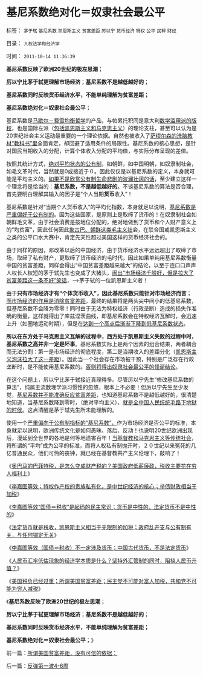 # 基尼系数绝对化＝奴隶社会最公平

标签： `茅于轼` `基尼系数` `凯恩斯主义` `贫富差距` `厉以宁` `货币经济` `特权` `公平` `民粹` `财经` 

目录： `人权法学和经济学`

时间： `2011-10-14 11:36:39`

**基尼系数反映了欧洲20世纪的极左思潮**；

**厉以宁比茅于轼更理解市场经济**；**基尼系数不是越低越好的**；

**基尼系数同时反映货币经济水平，不能单纯理解为贫富差距；**

**基尼系数绝对化＝奴隶社会最公平**；

基尼系数是[马歇尔－费雪均衡哲学](../../../2011/2/9/瓦尔拉斯没有发现边际效用，A.马歇尔没有理解“边际”.md)的产品，与帕累托积同是意大利[数学滥用派的版权](../../../2010/6/19/数学滥用令社会科盲化.md)，也是国际左派（[包括凯恩斯主义和马克思主义](../../../2010/4/23/凯恩斯主义就是社会主义就是计划经济.md)）的理论支柱，甚至可以认为是20世纪社会主义运动最重要的一个理论依据。自然也被收入了[萨缪尔森的洗脑教材“教科书”里](../../../2011/2/20/御用定制的萨缪尔森分子.md)全面肯定，却回避了适用条件的局限性。基尼系数的核心思想，是针对国民当期收入的分配，计算个体收入分配的平均值，与实际分布呈现的差值。

按照其统计方式，[绝对平均状态的公有制](../../../2011/2/20/御用定制的萨缪尔森分子.md)，如朝鲜，如中国明朝，如奴隶制社会，如毛文革时代，当然就是0或接近于０。因此仅仅是以基尼系数的定义，本身就可能是平均主义的。[如果不是欣赏公有制生命悲剧的波澜壮阔的话](http://hi.baidu.com/darthchn/blog/item/58b04e0295a3e1e208fa93f8.html)，至少建立这样一个理念将是恰当的：**基尼系数，不是越低越好的**。不谈基尼系数的算法是否合理，首先要明白理解其输入的因子是“个人当期**货币**收入”！

基尼系数是针对“当期个人货币收入”的平均化指数，本身就足以说明，[基尼系数是严重偏好于公有制的](../../../2011/10/8/实在法是公有制的唯一合理依据.md)。因为这些国家，是原则上是取缔了货币的！在奴隶制社会如朝鲜毛文革，由于社会消费是按地位分配的，绝对地做到了货币和个人财产意义上的“均贫富”，因此任何因此[象古巴、朝鲜这类毛主义社](http://hi.baidu.com/darthchn/blog/item/8361f3917e62e784a977a4a9.html)会，在联合国或凯恩斯主义之类的公平口水大赛中，肯定先天性超过美国这样的货币经济社会的。

由于同样的原因，邓改革以后的中国经济，由于货币经济水平远远超出了取缔了市场，取缔了私有财产，更取缔了货币经济的毛时代，因此如果单纯用基尼系数衡量中国的贫富差距，同样会得出“中国贫富差距越来越大”的结论，以至于连口口声声人权长人权短的茅于轼先生也变成了大猪头，[闹出“市场经济千般好，但是拉大了贫富差距这一条不好”笑话](../../../2010/8/20/公私不分就是公有制.md)，——>茅于轼的一位凯恩斯主义者！

由于**只有市场经济才有“个体货币收入”，因此基尼系数只能针对市场经济而言**；[而市场经济的作用是消除贫富差距](../../../2010/1/15/为什么私有制社会富人有善心.md)，最终的结果将是两头尖中间小的低基尼系数，但基尼系数不会降为零零！同时由于无法为特权经济（行政垄断）造成的损失作准确的衡量，这样就得出了库兹涅茨曲线，即基尼系数会在特权经济瓦解时，会迅速上升（如圈地运动时期），但是在[达到一个高点后渐渐下降到低基尼系数状态](../../../2010/9/4/仇富造成贫富差距；中国贫富差距一直在缩小.md)。

**所以在东方处于马克思主义瓦解的过程中，西方处于凯恩斯主义失败的过程中时，基尼系数之高并非一定是坏事**。基尼系数实际上是两个因素的组合结果，两者耦合而无法分割：第一是市场经济的彻底程度，第二是当期收入的差距分化（[凯恩斯主义泡沫拉大了这一差距](../../../2011/9/1/乔布斯只是一种货币现象.md)）。因此当一个社会存在市场被干预，特别是广泛存在行政垄断时，是不能使用基尼系数的。[否则将得出奴隶社会最公平的怪诞结论](../../../2011/7/25/维系奴隶社会的方法是“等级升降”；.md)。

在这个问题上，厉以宁比茅于轼接近真理得多。尽管厉以宁先生“修改基尼系数的算法”，纯属主流数理学派习惯性的忽悠，根本上不必要！但厉以宁先生至少发觉，[基尼系数并不能准确反应贫富差距](../../../2010/3/5/我国的贫富差距是历史上最小并在继续缩小.md)，也知道基尼系数不是越低越好的，很清楚地知道，当基尼系数降到零时，（绝对平均主义），[就是全中国人民统统毛路下地狱的时侯](../../../2009/7/5/历史责任归咎于毛主席是不公正的.md)。这点清醒是茅于轼先生所未能理解的。

使用一个[严重偏向于公有制指标的“基尼系数”，](../../../2010/12/22/看见别人快乐他就很痛苦，和帕累托累进.md)作为市场经济是否公平的标准，本身就足以说明，欧洲传统文化是如何愚昧、落后、反动！也说明20世纪欧洲出现后，漫延到全世界的各地是何等地遗害百年！[当基督教和马克思主义等传统社会](../../../2011/5/30/“消除贫富差距”的福利主义制造贫困.md)，将所谓的“平均”成为公平的标准，而将人权私有制抛开时，２０世纪以来冤死的几亿普通民众，他们可怜的丧钟，就已经在基督教共产主义伦理下，敲响了！

《[奥巴马的巴菲特税，是怎么变成财产税的？美国政府低薪廉政，税收主要花在穷人福利上](../../../2011/10/11/美国政府低薪高廉，税收主要花在穷人福利上.md)》

《[李嘉图等效；特权作产权的贵族私有化，是中世纪经济的核心；举债财政相当于加税](../../../2011/10/11/诺贝尔奖的耻辱James.托宾和全球债务危机.md)》

《[李嘉图等效“国债＝税收”是起码的民主常识；货币是中性的，法定货币不是中性的](../../../2011/10/12/李嘉图等效“国债＝税收”是起码的民主常识；.md)》

《[法定货币就是税收，凯恩斯主义相当于无限制的加税；政府乱开支与公有制有关，与任何锚定无关](../../../2011/10/12/法定货币就是税收；凯恩斯主义相当于无限制加税.md)》

《[李嘉图等效（国债＝税收）不一定涉及货币；中国古代货币，不是法定货币](../../../2011/10/12/李嘉图等效（国债＝税收）的实物税，古钱，国家征用，暴力拆迁.md)》

《[人民币汇率低估现象的经济学本质是什么？坚持外汇管制的同时，阻挠人民币升值？](../../../2011/10/14/人民币低估的经济学本质，看仇美的都是什么人？.md)》

《[美国税负已经过重；所谓美国贫富差距；民主党不可能对富人加税，共和党不可能为穷人减税](../../../2011/10/14/所谓美国贫富差距，没有可信的依据；.md)》

《**基尼系数反映了欧洲20世纪的极左思潮**；

**厉以宁比茅于轼更理解市场经济**；**基尼系数不是越低越好的**；

**基尼系数同时反映货币经济水平，不能单纯理解为贫富差距；**

**基尼系数绝对化＝奴隶社会最公平**；》



前一篇：[所谓美国贫富差距，没有可信的依据；](../../../2011/10/14/所谓美国贫富差距，没有可信的依据；.md)

后一篇：[反弹第一波4-6周](../../../2011/10/14/反弹第一波4-6周.md)